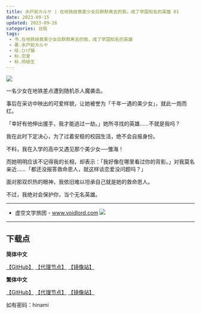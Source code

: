 ```yaml
---
title: 水戸前カルヤ | 在地铁拯救美少女后默默离去的我，成了举国知名的英雄 01
date: 2023-09-15
updated: 2023-09-26
categories: 台版
tags: 
 - 书.在地铁拯救美少女后默默离去的我，成了举国知名的英雄
 - 著.水戸前カルヤ
 - 绘.ひげ猫
 - 标.恋爱
 - 标.同级生
---
```


![](https://cdn.shopifycdn.net/s/files/1/0613/7030/2681/files/01_2cb92b54-987e-4a21-aa69-f70fb9a35db6.jpg)

一名少女在地铁差点遭到随机杀人魔袭击。

事后在采访中映出的可爱样貌，让她被誉为「千年一遇的美少女」，就此一炮而红。

「幸好有他伸出援手，我才能逃过一劫。」她所寻找的英雄……不就是我吗？

我在此时下定决心，为了过着安稳的校园生活，绝不会自报身份。

不料，我在入学的高中又遇见那个美少女──雏海！

而她明明应该不记得我的长相，却表示：「我好像在哪里看过你的背影。」对我莫名亲近……「都还没报答救命恩人，就这样谈恋爱没问题吗？」

面对那双炽热的眼神，我依旧难以坦承自己就是她的救命恩人。

不过，我绝对会保护你，当个无名英雄。

---

- 虚空文学旅团 -
www.voidlord.com
![](https://jsd.cdn.zzko.cn/gh/Minami926494/EPUB-COVER@main/logo.webp)

---

## 下载点

**简体中文**

[【GitHub】](https://raw.githubusercontent.com/qtqtEricChiu/LightSnacks/master/pages/source/23/12/26/hinami/%5B%E6%B0%B4%E6%88%B8%E5%89%8D%E3%82%AB%E3%83%AB%E3%83%A4%5D.%E5%9C%A8%E5%9C%B0%E9%93%81%E6%8B%AF%E6%95%91%E7%BE%8E%E5%B0%91%E5%A5%B3%E5%90%8E%E9%BB%98%E9%BB%98%E7%A6%BB%E5%8E%BB%E7%9A%84%E6%88%91%EF%BC%8C%E6%88%90%E4%BA%86%E4%B8%BE%E5%9B%BD%E7%9F%A5%E5%90%8D%E7%9A%84%E8%8B%B1%E9%9B%84%E3%80%82.01.epub) [【代理节点】](https://mirror.ghproxy.com/https://github.com/qtqtEricChiu/LightSnacks/raw/master/pages/source/23/12/26/hinami/%5B%E6%B0%B4%E6%88%B8%E5%89%8D%E3%82%AB%E3%83%AB%E3%83%A4%5D.%E5%9C%A8%E5%9C%B0%E9%93%81%E6%8B%AF%E6%95%91%E7%BE%8E%E5%B0%91%E5%A5%B3%E5%90%8E%E9%BB%98%E9%BB%98%E7%A6%BB%E5%8E%BB%E7%9A%84%E6%88%91%EF%BC%8C%E6%88%90%E4%BA%86%E4%B8%BE%E5%9B%BD%E7%9F%A5%E5%90%8D%E7%9A%84%E8%8B%B1%E9%9B%84%E3%80%82.01.epub) [【镜像站】](https://hub.nuaa.cf/qtqtEricChiu/LightSnacks/raw/master/pages/source/23/12/26/hinami/%5B%E6%B0%B4%E6%88%B8%E5%89%8D%E3%82%AB%E3%83%AB%E3%83%A4%5D.%E5%9C%A8%E5%9C%B0%E9%93%81%E6%8B%AF%E6%95%91%E7%BE%8E%E5%B0%91%E5%A5%B3%E5%90%8E%E9%BB%98%E9%BB%98%E7%A6%BB%E5%8E%BB%E7%9A%84%E6%88%91%EF%BC%8C%E6%88%90%E4%BA%86%E4%B8%BE%E5%9B%BD%E7%9F%A5%E5%90%8D%E7%9A%84%E8%8B%B1%E9%9B%84%E3%80%82.01.epub)

**繁体中文**

[【GitHub】](https://raw.githubusercontent.com/qtqtEricChiu/LightSnacks/master/pages/source/23/12/26/hinami/[zht][%E6%B0%B4%E6%88%B8%E5%89%8D%E3%82%AB%E3%83%AB%E3%83%A4].%E5%9C%A8%E5%9C%B0%E9%90%B5%E6%8B%AF%E6%95%91%E7%BE%8E%E5%B0%91%E5%A5%B3%E5%BE%8C%E9%BB%98%E9%BB%98%E9%9B%A2%E5%8E%BB%E7%9A%84%E6%88%91%EF%BC%8C%E6%88%90%E4%BA%86%E8%88%89%E5%9C%8B%E7%9F%A5%E5%90%8D%E7%9A%84%E8%8B%B1%E9%9B%84%E3%80%82.01.epub) [【代理节点】](https://mirror.ghproxy.com/https://github.com/qtqtEricChiu/LightSnacks/raw/master/pages/source/23/12/26/hinami/[zht][%E6%B0%B4%E6%88%B8%E5%89%8D%E3%82%AB%E3%83%AB%E3%83%A4].%E5%9C%A8%E5%9C%B0%E9%90%B5%E6%8B%AF%E6%95%91%E7%BE%8E%E5%B0%91%E5%A5%B3%E5%BE%8C%E9%BB%98%E9%BB%98%E9%9B%A2%E5%8E%BB%E7%9A%84%E6%88%91%EF%BC%8C%E6%88%90%E4%BA%86%E8%88%89%E5%9C%8B%E7%9F%A5%E5%90%8D%E7%9A%84%E8%8B%B1%E9%9B%84%E3%80%82.01.epub) [【镜像站】](https://hub.nuaa.cf/qtqtEricChiu/LightSnacks/raw/master/pages/source/23/12/26/hinami/[zht][%E6%B0%B4%E6%88%B8%E5%89%8D%E3%82%AB%E3%83%AB%E3%83%A4].%E5%9C%A8%E5%9C%B0%E9%90%B5%E6%8B%AF%E6%95%91%E7%BE%8E%E5%B0%91%E5%A5%B3%E5%BE%8C%E9%BB%98%E9%BB%98%E9%9B%A2%E5%8E%BB%E7%9A%84%E6%88%91%EF%BC%8C%E6%88%90%E4%BA%86%E8%88%89%E5%9C%8B%E7%9F%A5%E5%90%8D%E7%9A%84%E8%8B%B1%E9%9B%84%E3%80%82.01.epub)

如有密码：hinami